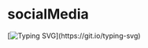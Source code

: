 # socialMedia
[![Typing SVG](https://readme-typing-svg.herokuapp.com?color=16D400&size=25&width=770&lines=Creating+our+own+social+media,!)](https://git.io/typing-svg)
